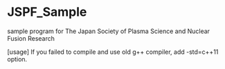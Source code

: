 # JSPF_Sample
sample program for The Japan Society of Plasma Science and Nuclear Fusion Research

[usage]
If you failed to compile and use old g++ compiler, add -std=c++11 option.
